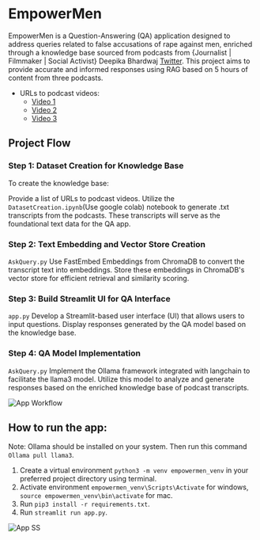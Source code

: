 # EmpowerMen
EmpowerMen is a Question-Answering (QA) application designed to address queries related to false accusations of rape against men, enriched through a knowledge base sourced from podcasts from {Journalist | Filmmaker | Social Activist} Deepika Bhardwaj [Twitter](https://twitter.com/DeepikaBhardwaj). This project aims to provide accurate and informed responses using RAG based on 5 hours of content from three podcasts.
- URLs to podcast videos:
  - [Video 1](https://youtu.be/zDmG5P1ZCD0?si=RnKoqV0iUd_hVx7f)
  - [Video 2](https://youtu.be/2-2n8uLnxRI?si=pCvxlrH4TKrxeX82)
  - [Video 3](https://www.youtube.com/watch?v=2q0goTPfm_8)

## Project Flow
### Step 1: Dataset Creation for Knowledge Base
  To create the knowledge base:
  
  Provide a list of URLs to podcast videos.
  Utilize the ```DatasetCreation.ipynb```(Use google colab) notebook to generate .txt transcripts from the podcasts. These transcripts will serve as the foundational text data for the QA app.

### Step 2: Text Embedding and Vector Store Creation
```AskQuery.py```
  Use FastEmbed Embeddings from ChromaDB to convert the transcript text into embeddings.
  Store these embeddings in ChromaDB's vector store for efficient retrieval and similarity scoring.
  
### Step 3: Build Streamlit UI for QA Interface
```app.py```
Develop a Streamlit-based user interface (UI) that allows users to input questions.
Display responses generated by the QA model based on the knowledge base.

### Step 4: QA Model Implementation
```AskQuery.py```
  Implement the Ollama framework integrated with langchain to facilitate the llama3 model.
  Utilize this model to analyze and generate responses based on the enriched knowledge base of podcast transcripts.

![App Workflow](https://github.com/raj-chinagundi/EmpowerMen/blob/main/EmpowerMen.png)


## How to run the app:
Note: Ollama should be installed on your system. Then run this command ```Ollama pull llama3```.
1) Create a virtual environment ```python3 -m venv empowermen_venv``` in your preferred project directory using terminal.
2) Activate environment ```empowermen_venv\Scripts\Activate``` for windows, ```source empowermen_venv\bin\activate``` for mac.
3) Run ```pip3 install -r requirements.txt```.
4) Run ```streamlit run app.py```.

![App SS](https://github.com/raj-chinagundi/EmpowerMen/blob/main/AppSS.png)

